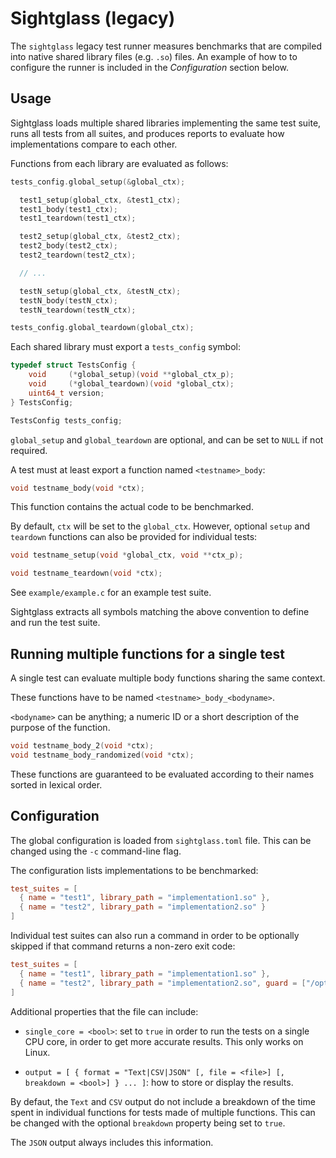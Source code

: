 # Sightglass (legacy)

The `sightglass` legacy test runner measures benchmarks that are compiled into native shared library
files (e.g. `.so`) files. An example of how to to configure the runner is included in the
_Configuration_ section below.

## Usage

Sightglass loads multiple shared libraries implementing the same test suite, runs all tests from
all suites, and produces reports to evaluate how implementations compare to each other.

Functions from each library are evaluated as follows:

```c
tests_config.global_setup(&global_ctx);

  test1_setup(global_ctx, &test1_ctx);
  test1_body(test1_ctx);
  test1_teardown(test1_ctx);

  test2_setup(global_ctx, &test2_ctx);
  test2_body(test2_ctx);
  test2_teardown(test2_ctx);

  // ...

  testN_setup(global_ctx, &testN_ctx);
  testN_body(testN_ctx);
  testN_teardown(testN_ctx);

tests_config.global_teardown(global_ctx);
```

Each shared library must export a `tests_config` symbol:

```c
typedef struct TestsConfig {
    void     (*global_setup)(void **global_ctx_p);
    void     (*global_teardown)(void *global_ctx);
    uint64_t version;
} TestsConfig;

TestsConfig tests_config;
```

`global_setup` and `global_teardown` are optional, and can be set to `NULL` if not required.

A test must at least export a function named `<testname>_body`:

```c
void testname_body(void *ctx);
```

This function contains the actual code to be benchmarked.

By default, `ctx` will be set to the `global_ctx`. However, optional `setup` and `teardown`
functions can also be provided for individual tests:

```c
void testname_setup(void *global_ctx, void **ctx_p);

void testname_teardown(void *ctx);
```

See `example/example.c` for an example test suite.

Sightglass extracts all symbols matching the above convention to define and run the test suite.

## Running multiple functions for a single test

A single test can evaluate multiple body functions sharing the same context.

These functions have to be named `<testname>_body_<bodyname>`.

`<bodyname>` can be anything; a numeric ID or a short description of the purpose of the function.

```c
void testname_body_2(void *ctx);
void testname_body_randomized(void *ctx);
```

These functions are guaranteed to be evaluated according to their names sorted in lexical order.

## Configuration

The global configuration is loaded from `sightglass.toml` file. This can be changed using the `-c`
command-line flag.

The configuration lists implementations to be benchmarked:

```toml
test_suites = [
  { name = "test1", library_path = "implementation1.so" },
  { name = "test2", library_path = "implementation2.so" }
]
```

Individual test suites can also run a command in order to be optionally skipped if that command
returns a non-zero exit code:

```toml
test_suites = [
  { name = "test1", library_path = "implementation1.so" },
  { name = "test2", library_path = "implementation2.so", guard = ["/opt/sg/guard-scripts/check", "arg1", "arg2"] }
]
```

Additional properties that the file can include:

- `single_core = <bool>`: set to `true` in order to run the tests on a single CPU core, in order to get more accurate results. This only works on Linux.

- `output = [ { format = "Text|CSV|JSON" [, file = <file>] [, breakdown = <bool>] } ... ]`: how to store or display the results.

By defaut, the `Text` and `CSV` output do not include a breakdown of the time spent in individual functions for tests made of multiple functions.
This can be changed with the optional `breakdown` property being set to `true`.

The `JSON` output always includes this information.
